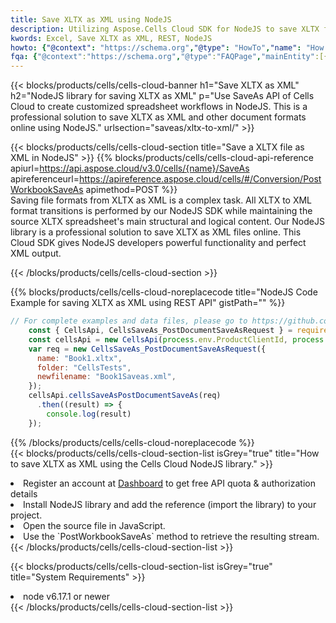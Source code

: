 ```yaml
---
title: Save XLTX as XML using NodeJS 
description: Utilizing Aspose.Cells Cloud SDK for NodeJS to save XLTX format file as XML format file. 
kwords: Excel, Save XLTX as XML, REST, NodeJS
howto: {"@context": "https://schema.org","@type": "HowTo","name": "How to save XLTX as XML using the Cells Cloud NodeJS library.","description": "How to save XLTX as XML using the Cells Cloud NodeJS library.","image": {"@type": "ImageObject"},"url": "/nodejs/saveas/xltx-to-xml/","step": [{ "@type": "HowToStep","name": "How to save XLTX as XML using the Cells Cloud NodeJS library. step 1", "image": {"@type": "ImageObject",},"url": "/nodejs/saveas/xltx-to-xml/","text": "Register an account at <a href='https://dashboard.aspose.cloud/'>Dashboard</a> to get free API quota & authorization details",},{ "@type": "HowToStep","name": "How to save XLTX as XML using the Cells Cloud NodeJS library. step 1", "image": {"@type": "ImageObject",},"url": "/nodejs/saveas/xltx-to-xml/","text": "Install NodeJS library and add the reference (import the library) to your project.",},{ "@type": "HowToStep","name": "How to save XLTX as XML using the Cells Cloud NodeJS library. step 1", "image": {"@type": "ImageObject",},"url": "/nodejs/saveas/xltx-to-xml/","text": "Open the source file in JavaScript.",},{ "@type": "HowToStep","name": "How to save XLTX as XML using the Cells Cloud NodeJS library. step 1", "image": {"@type": "ImageObject",},"url": "/nodejs/saveas/xltx-to-xml/","text": "Use the `PostWorkbookSaveAs` method to retrieve the resulting stream.",}, ],"supply": {"@type": "HowToSupply","name": "document"},"tool": [{"@type": "HowToTool","name": "Visual Studio, Visual Studio Code, WebStorm"},{"@type": "HowToTool","name": "Aspose Cells"}],"totalTime": "PT6M"}
fqa: {"@context":"https://schema.org","@type":"FAQPage","mainEntity":[{"@type":"Question","name":"Why save file as other formats file in C# using REST API?","acceptedAnswer":{"@type":"Answer","text":"Documents are encoded in many ways, and some files may be incompatible with the software you use. To open and read such files, just save them as appropriate file formats.<br/><ol><li>Install .NET SDK and add the reference (import the library) to your project.</li><li>Open the source file in C# using REST API.</li><li>Call the PostWorkbookSaveAsRequest() method, passing an output filename with required extension.</li><li>Get the result of save as a separate file.</li></ol>"}},{"@type":"Question","name":"What file formats can I save as with your C# library?","acceptedAnswer":{"@type":"Answer","text":"We support a variety of file formats for conversion using .NET library, including XLSX, Excel, xls , PDF, CSV, HTML, Markdown, XML, PNG, JPG, TIFF, Json, TXT and many more."}},{"@type":"Question","name":"What is the maximum allowed file size for conversion using this .NET library?","acceptedAnswer":{"@type":"Answer","text":"There are no file size limits for format conversions using .NET library."}}]}
---
```



{{< blocks/products/cells/cells-cloud-banner h1="Save XLTX as XML" h2="NodeJS library for saving XLTX as XML" p="Use SaveAs API of Cells Cloud to create customized spreadsheet workflows in NodeJS. This is a professional solution to save XLTX as XML and other document formats online using NodeJS." urlsection="saveas/xltx-to-xml/" >}}

{{< blocks/products/cells/cells-cloud-section  title="Save a XLTX file as XML in NodeJS" >}}
{{% blocks/products/cells/cells-cloud-api-reference  apiurl=https://api.aspose.cloud/v3.0/cells/{name}/SaveAs  apireferenceurl=https://apireference.aspose.cloud/cells/#/Conversion/PostWorkbookSaveAs  apimethod=POST %}}
<br/>
Saving file formats from XLTX as XML is a complex task. All XLTX to XML format transitions is performed by our NodeJS SDK while maintaining the source XLTX spreadsheet's main structural and logical content. Our NodeJS library is a professional solution to save XLTX as XML files online. This Cloud SDK gives NodeJS developers powerful functionality and perfect XML output.

{{< /blocks/products/cells/cells-cloud-section >}}

{{% blocks/products/cells/cells-cloud-noreplacecode title="NodeJS Code Example for saving XLTX as XML using REST API" gistPath="" %}}
  
```js
// For complete examples and data files, please go to https://github.com/aspose-cells-cloud/aspose-cells-cloud-node/
    const { CellsApi, CellsSaveAs_PostDocumentSaveAsRequest } = require("asposecellscloud");
    const cellsApi = new CellsApi(process.env.ProductClientId, process.env.ProductClientSecret);
    var req = new CellsSaveAs_PostDocumentSaveAsRequest({
      name: "Book1.xltx",
      folder: "CellsTests",
      newfilename: "Book1Saveas.xml",
    });
    cellsApi.cellsSaveAsPostDocumentSaveAs(req)
      .then((result) => {
        console.log(result)
    });
```
  
{{% /blocks/products/cells/cells-cloud-noreplacecode  %}}
<br/>
{{< blocks/products/cells/cells-cloud-section-list isGrey="true"  title="How to save XLTX as XML using the Cells Cloud NodeJS library." >}}
<li>Register an account at <a href="https://dashboard.aspose.cloud/">Dashboard</a> to get free API quota & authorization details</li>
<li>Install NodeJS library and add the reference (import the library) to your project.</li>
<li>Open the source file in JavaScript.</li>
<li>Use the `PostWorkbookSaveAs` method to retrieve the resulting stream.</li>
{{< /blocks/products/cells/cells-cloud-section-list >}}

{{< blocks/products/cells/cells-cloud-section-list isGrey="true"  title="System Requirements" >}}
<li>node v6.17.1 or newer</li>
{{< /blocks/products/cells/cells-cloud-section-list >}}
